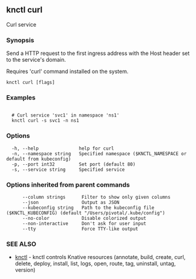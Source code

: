 ## knctl curl

Curl service

### Synopsis

Send a HTTP request to the first ingress address with the Host header set to the service's domain.

Requires 'curl' command installed on the system.

```
knctl curl [flags]
```

### Examples

```

  # Curl service 'svc1' in namespace 'ns1'
  knctl curl -s svc1 -n ns1
```

### Options

```
  -h, --help               help for curl
  -n, --namespace string   Specified namespace ($KNCTL_NAMESPACE or default from kubeconfig)
  -p, --port int32         Set port (default 80)
  -s, --service string     Specified service
```

### Options inherited from parent commands

```
      --column strings      Filter to show only given columns
      --json                Output as JSON
      --kubeconfig string   Path to the kubeconfig file ($KNCTL_KUBECONFIG) (default "/Users/pivotal/.kube/config")
      --no-color            Disable colorized output
      --non-interactive     Don't ask for user input
      --tty                 Force TTY-like output
```

### SEE ALSO

* [knctl](knctl.md)	 - knctl controls Knative resources (annotate, build, create, curl, delete, deploy, install, list, logs, open, route, tag, uninstall, untag, version)

